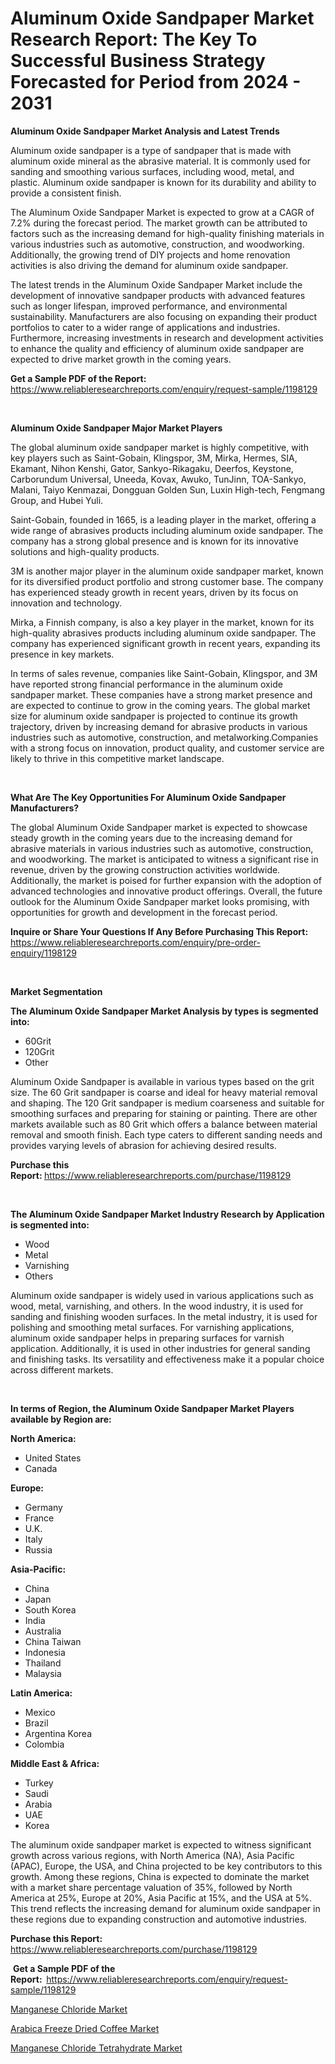 <p><h1>Aluminum Oxide Sandpaper Market Research Report: The Key To Successful Business Strategy Forecasted for Period from 2024 - 2031</h1></p><p><strong>Aluminum Oxide Sandpaper Market Analysis and Latest Trends</strong></p>
<p><p>Aluminum oxide sandpaper is a type of sandpaper that is made with aluminum oxide mineral as the abrasive material. It is commonly used for sanding and smoothing various surfaces, including wood, metal, and plastic. Aluminum oxide sandpaper is known for its durability and ability to provide a consistent finish.</p><p>The Aluminum Oxide Sandpaper Market is expected to grow at a CAGR of 7.2% during the forecast period. The market growth can be attributed to factors such as the increasing demand for high-quality finishing materials in various industries such as automotive, construction, and woodworking. Additionally, the growing trend of DIY projects and home renovation activities is also driving the demand for aluminum oxide sandpaper.</p><p>The latest trends in the Aluminum Oxide Sandpaper Market include the development of innovative sandpaper products with advanced features such as longer lifespan, improved performance, and environmental sustainability. Manufacturers are also focusing on expanding their product portfolios to cater to a wider range of applications and industries. Furthermore, increasing investments in research and development activities to enhance the quality and efficiency of aluminum oxide sandpaper are expected to drive market growth in the coming years.</p></p>
<p><strong>Get a Sample PDF of the Report:&nbsp;</strong> <a href="https://www.reliableresearchreports.com/enquiry/request-sample/1198129">https://www.reliableresearchreports.com/enquiry/request-sample/1198129</a></p>
<p>&nbsp;</p>
<p><strong>Aluminum Oxide Sandpaper Major Market Players</strong></p>
<p><p>The global aluminum oxide sandpaper market is highly competitive, with key players such as Saint-Gobain, Klingspor, 3M, Mirka, Hermes, SIA, Ekamant, Nihon Kenshi, Gator, Sankyo-Rikagaku, Deerfos, Keystone, Carborundum Universal, Uneeda, Kovax, Awuko, TunJinn, TOA-Sankyo, Malani, Taiyo Kenmazai, Dongguan Golden Sun, Luxin High-tech, Fengmang Group, and Hubei Yuli. </p><p>Saint-Gobain, founded in 1665, is a leading player in the market, offering a wide range of abrasives products including aluminum oxide sandpaper. The company has a strong global presence and is known for its innovative solutions and high-quality products.</p><p>3M is another major player in the aluminum oxide sandpaper market, known for its diversified product portfolio and strong customer base. The company has experienced steady growth in recent years, driven by its focus on innovation and technology.</p><p>Mirka, a Finnish company, is also a key player in the market, known for its high-quality abrasives products including aluminum oxide sandpaper. The company has experienced significant growth in recent years, expanding its presence in key markets.</p><p>In terms of sales revenue, companies like Saint-Gobain, Klingspor, and 3M have reported strong financial performance in the aluminum oxide sandpaper market. These companies have a strong market presence and are expected to continue to grow in the coming years. The global market size for aluminum oxide sandpaper is projected to continue its growth trajectory, driven by increasing demand for abrasive products in various industries such as automotive, construction, and metalworking.Companies with a strong focus on innovation, product quality, and customer service are likely to thrive in this competitive market landscape.</p></p>
<p>&nbsp;</p>
<p><strong>What Are The Key Opportunities For Aluminum Oxide Sandpaper Manufacturers?</strong></p>
<p><p>The global Aluminum Oxide Sandpaper market is expected to showcase steady growth in the coming years due to the increasing demand for abrasive materials in various industries such as automotive, construction, and woodworking. The market is anticipated to witness a significant rise in revenue, driven by the growing construction activities worldwide. Additionally, the market is poised for further expansion with the adoption of advanced technologies and innovative product offerings. Overall, the future outlook for the Aluminum Oxide Sandpaper market looks promising, with opportunities for growth and development in the forecast period.</p></p>
<p><strong>Inquire or Share Your Questions If Any Before Purchasing This Report:</strong> <a href="https://www.reliableresearchreports.com/enquiry/pre-order-enquiry/1198129">https://www.reliableresearchreports.com/enquiry/pre-order-enquiry/1198129</a></p>
<p>&nbsp;</p>
<p><strong>Market Segmentation</strong></p>
<p><strong>The Aluminum Oxide Sandpaper Market Analysis by types is segmented into:</strong></p>
<p><ul><li>60Grit</li><li>120Grit</li><li>Other</li></ul></p>
<p><p>Aluminum Oxide Sandpaper is available in various types based on the grit size. The 60 Grit sandpaper is coarse and ideal for heavy material removal and shaping. The 120 Grit sandpaper is medium coarseness and suitable for smoothing surfaces and preparing for staining or painting. There are other markets available such as 80 Grit which offers a balance between material removal and smooth finish. Each type caters to different sanding needs and provides varying levels of abrasion for achieving desired results.</p></p>
<p><strong>Purchase this Report:&nbsp;</strong><a href="https://www.reliableresearchreports.com/purchase/1198129">https://www.reliableresearchreports.com/purchase/1198129</a></p>
<p>&nbsp;</p>
<p><strong>The Aluminum Oxide Sandpaper Market Industry Research by Application is segmented into:</strong></p>
<p><ul><li>Wood</li><li>Metal</li><li>Varnishing</li><li>Others</li></ul></p>
<p><p>Aluminum oxide sandpaper is widely used in various applications such as wood, metal, varnishing, and others. In the wood industry, it is used for sanding and finishing wooden surfaces. In the metal industry, it is used for polishing and smoothing metal surfaces. For varnishing applications, aluminum oxide sandpaper helps in preparing surfaces for varnish application. Additionally, it is used in other industries for general sanding and finishing tasks. Its versatility and effectiveness make it a popular choice across different markets.</p></p>
<p>&nbsp;</p>
<p><strong>In terms of Region, the Aluminum Oxide Sandpaper Market Players available by Region are:</strong></p>
<p>
    <p> <strong> North America: </strong>
        <ul>
            <li>United States</li>
            <li>Canada</li>
        </ul>
        </p> 
    <p> <strong> Europe: </strong>
        <ul>
            <li>Germany</li>
            <li>France</li>
            <li>U.K.</li>
            <li>Italy</li>
            <li>Russia</li>
        </ul>
        </p> 
    <p> <strong> Asia-Pacific: </strong>
        <ul>
            <li>China</li>
            <li>Japan</li>
            <li>South Korea</li>
            <li>India</li>
            <li>Australia</li>
            <li>China Taiwan</li>
            <li>Indonesia</li>
            <li>Thailand</li>
            <li>Malaysia</li>
        </ul>
        </p> 
    <p> <strong> Latin America: </strong>
        <ul>
            <li>Mexico</li>
            <li>Brazil</li>
            <li>Argentina Korea</li>
            <li>Colombia</li>
        </ul>
        </p> 
    <p> <strong> Middle East & Africa: </strong>
        <ul>
            <li>Turkey</li>
            <li>Saudi</li>
            <li>Arabia</li>
            <li>UAE</li>
            <li>Korea</li>
        </ul>
    </p>
    </p>
<p><p>The aluminum oxide sandpaper market is expected to witness significant growth across various regions, with North America (NA), Asia Pacific (APAC), Europe, the USA, and China projected to be key contributors to this growth. Among these regions, China is expected to dominate the market with a market share percentage valuation of 35%, followed by North America at 25%, Europe at 20%, Asia Pacific at 15%, and the USA at 5%. This trend reflects the increasing demand for aluminum oxide sandpaper in these regions due to expanding construction and automotive industries.</p></p>
<p><strong>Purchase this Report: </strong><a href="https://www.reliableresearchreports.com/purchase/1198129">https://www.reliableresearchreports.com/purchase/1198129</a></p>
<p>&nbsp;<strong>Get a Sample PDF of the Report:&nbsp;&nbsp;</strong><a href="https://www.reliableresearchreports.com/enquiry/request-sample/1198129">https://www.reliableresearchreports.com/enquiry/request-sample/1198129</a></p>
<p><strong></strong></p>
<p><p><a href="https://view.publitas.com/reportprime-1/decoding-the-manganese-chloride-market-a-deep-dive-into-the-latest-market-trends-market-segmentation-and-competitive-analysis/">Manganese Chloride Market</a></p><p><a href="https://view.publitas.com/reportprime-1/global-arabica-freeze-dried-coffee-market-by-types-applications-and-major-players-with-regional-growth-rate-analysis-and-development-situation-from-2023-to-2030/">Arabica Freeze Dried Coffee Market</a></p><p><a href="https://view.publitas.com/reportprime-1/manganese-chloride-tetrahydrate-market-size-growth-outlook-from-2023-to-2030-projecting-at-markets-trends-analysis-by-application-regional-outlook-and-revenue/">Manganese Chloride Tetrahydrate Market</a></p></p>